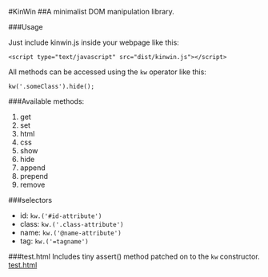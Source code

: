 #KinWin
##A minimalist DOM manipulation library.

###Usage

Just include kinwin.js inside your webpage like this:

`<script type="text/javascript" src="dist/kinwin.js"></script>`

All methods can be accessed using the `kw` operator like this:

`kw('.someClass').hide();`

###Available methods:

1. get
2. set
3. html
4. css
5. show
6. hide
7. append
8. prepend
9. remove

###selectors

+ id: `kw.('#id-attribute')`
+ class: `kw.('.class-attribute')`
+ name: `kw.('@name-attribute')`
+ tag: `kw.('=tagname')`

###test.html
Includes tiny assert() method patched on to the `kw` constructor.
[test.html](./test.html)
